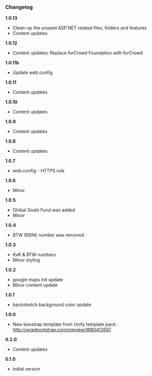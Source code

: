 ### Changelog

**1.0.13**

* Clean-up the unused ASP.NET related files, folders and features
* Content updates

**1.0.12**

* Content updates: Replace forCrowd Foundation with forCrowd

**1.0.11b**

* Update web.config

**1.0.11**

* Content updates

**1.0.10**

* Content updates

**1.0.9**

* Content updates

**1.0.8**

* Content updates

**1.0.7**

* web.config - HTTPS rule

**1.0.6**

* Minor

**1.0.5**

* Global Goals Fund was added
* Minor

**1.0.4**

* BTW (RSIN) number was removed

**1.0.3**

* KvK & BTW numbers
* Minor styling

**1.0.2**

* google maps init update
* Minor content update

**1.0.1**

* backstretch background color update

**1.0.0**

* New boostrap template from Unify template pack:
http://wrapbootstrap.com/preview/WB0412697

**0.2.0**

* Content updates

**0.1.0**

* Initial version
